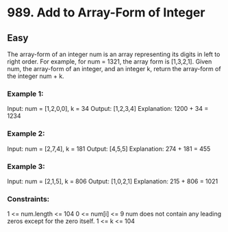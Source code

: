 # 989. Add to Array-Form of Integer

## Easy

The array-form of an integer num is an array representing its digits in left to right order.
For example, for num = 1321, the array form is [1,3,2,1].
Given num, the array-form of an integer, and an integer k, return the array-form of the integer num + k.

### Example 1:
Input: num = [1,2,0,0], k = 34
Output: [1,2,3,4]
Explanation: 1200 + 34 = 1234

### Example 2:
Input: num = [2,7,4], k = 181
Output: [4,5,5]
Explanation: 274 + 181 = 455

### Example 3:
Input: num = [2,1,5], k = 806
Output: [1,0,2,1]
Explanation: 215 + 806 = 1021
 
### Constraints:
1 <= num.length <= 104
0 <= num[i] <= 9
num does not contain any leading zeros except for the zero itself.
1 <= k <= 104